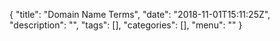 {
"title": "Domain Name Terms",
"date": "2018-11-01T15:11:25Z",
"description": "",
"tags": [],
"categories": [],
"menu": ""
}

